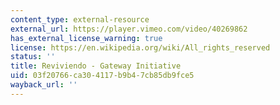 ```yaml
---
content_type: external-resource
external_url: https://player.vimeo.com/video/40269862
has_external_license_warning: true
license: https://en.wikipedia.org/wiki/All_rights_reserved
status: ''
title: Reviviendo - Gateway Initiative
uid: 03f20766-ca30-4117-b9b4-7cb85db9fce5
wayback_url: ''
---
```

